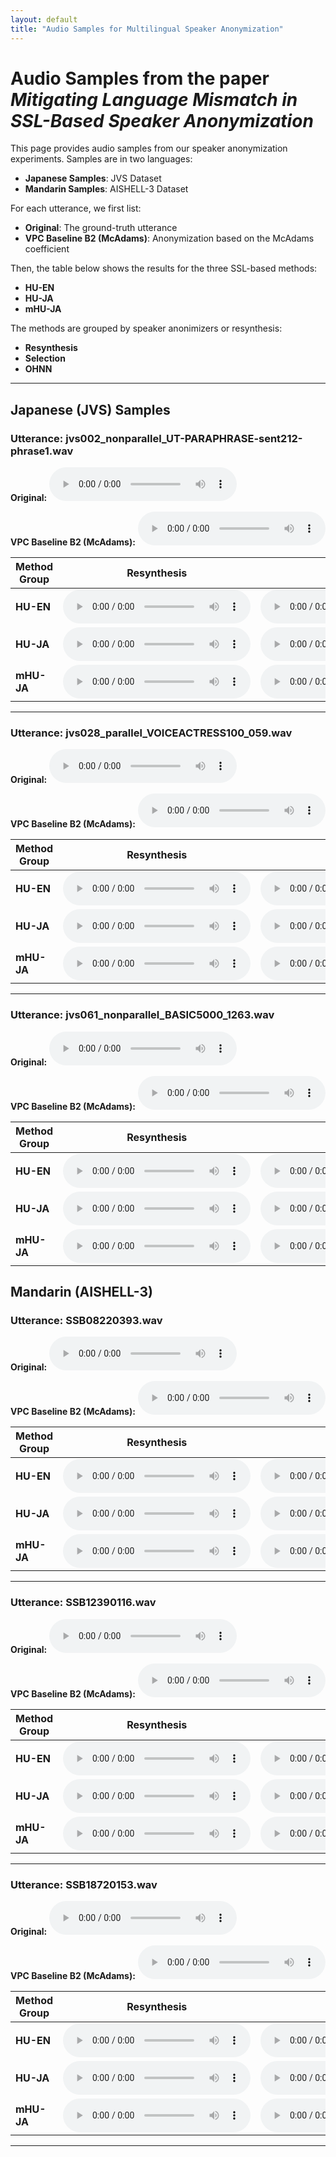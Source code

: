 ```yaml
---
layout: default
title: "Audio Samples for Multilingual Speaker Anonymization"
---
```


# Audio Samples from the paper _Mitigating Language Mismatch in SSL-Based Speaker Anonymization_

This page provides audio samples from our speaker anonymization experiments. Samples are in two languages:

- **Japanese Samples**: JVS Dataset
- **Mandarin Samples**: AISHELL-3 Dataset

For each utterance, we first list:
- **Original**: The ground-truth utterance
- **VPC Baseline B2 (McAdams)**: Anonymization based on the McAdams coefficient

Then, the table below shows the results for the three SSL-based methods:
- **HU-EN**
- **HU-JA**
- **mHU-JA**

The methods are grouped by speaker anonimizers or resynthesis:
- **Resynthesis**
- **Selection**
- **OHNN**

---

## Japanese (JVS) Samples

### Utterance: jvs002_nonparallel_UT-PARAPHRASE-sent212-phrase1.wav

**Original:**
<audio controls>
  <source src="ja/jvs_train/jvs002_nonparallel_UT-PARAPHRASE-sent212-phrase1.wav" type="audio/wav">
Your browser does not support the audio element.
</audio>

**VPC Baseline B2 (McAdams):**
<audio controls>
  <source src="ja/jvs_train_mcadams/jvs002_nonparallel_UT-PARAPHRASE-sent212-phrase1.wav" type="audio/wav">
Your browser does not support the audio element.
</audio>

| Method Group | Resynthesis | Selection | OHNN |
|--------------|-------------|-----------|------|
| **HU-EN**   | <audio controls><source src="ja/jvs_train_HU-EN-resynthesis/jvs002_nonparallel_UT-PARAPHRASE-sent212-phrase1.wav" type="audio/wav"></audio> | <audio controls><source src="ja/jvs_train_HU-EN-selection/jvs002_nonparallel_UT-PARAPHRASE-sent212-phrase1.wav" type="audio/wav"></audio> | <audio controls><source src="ja/jvs_train_HU-EN-ohnn/jvs002_nonparallel_UT-PARAPHRASE-sent212-phrase1.wav" type="audio/wav"></audio> |
| **HU-JA**   | <audio controls><source src="ja/jvs_train_HU-JA-resynthesis/jvs002_nonparallel_UT-PARAPHRASE-sent212-phrase1.wav" type="audio/wav"></audio> | <audio controls><source src="ja/jvs_train_HU-JA-selection/jvs002_nonparallel_UT-PARAPHRASE-sent212-phrase1.wav" type="audio/wav"></audio> | <audio controls><source src="ja/jvs_train_HU-JA-ohnn/jvs002_nonparallel_UT-PARAPHRASE-sent212-phrase1.wav" type="audio/wav"></audio> |
| **mHU-JA**  | <audio controls><source src="ja/jvs_train_MHU-JA-resynthesis/jvs002_nonparallel_UT-PARAPHRASE-sent212-phrase1.wav" type="audio/wav"></audio> | <audio controls><source src="ja/jvs_train_MHU-JA-selection/jvs002_nonparallel_UT-PARAPHRASE-sent212-phrase1.wav" type="audio/wav"></audio> | <audio controls><source src="ja/jvs_train_MHU-JA-ohnn/jvs002_nonparallel_UT-PARAPHRASE-sent212-phrase1.wav" type="audio/wav"></audio> |

---

### Utterance: jvs028_parallel_VOICEACTRESS100_059.wav

**Original:**
<audio controls>
  <source src="ja/jvs_train/jvs028_parallel_VOICEACTRESS100_059.wav" type="audio/wav">
Your browser does not support the audio element.
</audio>

**VPC Baseline B2 (McAdams):**
<audio controls>
  <source src="ja/jvs_train_mcadams/jvs028_parallel_VOICEACTRESS100_059.wav" type="audio/wav">
Your browser does not support the audio element.
</audio>

| Method Group | Resynthesis | Selection | OHNN |
|--------------|-------------|-----------|------|
| **HU-EN**   | <audio controls><source src="ja/jvs_train_HU-EN-resynthesis/jvs028_parallel_VOICEACTRESS100_059.wav" type="audio/wav"></audio> | <audio controls><source src="ja/jvs_train_HU-EN-selection/jvs028_parallel_VOICEACTRESS100_059.wav" type="audio/wav"></audio> | <audio controls><source src="ja/jvs_train_HU-EN-ohnn/jvs028_parallel_VOICEACTRESS100_059.wav" type="audio/wav"></audio> |
| **HU-JA**   | <audio controls><source src="ja/jvs_train_HU-JA-resynthesis/jvs028_parallel_VOICEACTRESS100_059.wav" type="audio/wav"></audio> | <audio controls><source src="ja/jvs_train_HU-JA-selection/jvs028_parallel_VOICEACTRESS100_059.wav" type="audio/wav"></audio> | <audio controls><source src="ja/jvs_train_HU-JA-ohnn/jvs028_parallel_VOICEACTRESS100_059.wav" type="audio/wav"></audio> |
| **mHU-JA**  | <audio controls><source src="ja/jvs_train_MHU-JA-resynthesis/jvs028_parallel_VOICEACTRESS100_059.wav" type="audio/wav"></audio> | <audio controls><source src="ja/jvs_train_MHU-JA-selection/jvs028_parallel_VOICEACTRESS100_059.wav" type="audio/wav"></audio> | <audio controls><source src="ja/jvs_train_MHU-JA-ohnn/jvs028_parallel_VOICEACTRESS100_059.wav" type="audio/wav"></audio> |

---

### Utterance: jvs061_nonparallel_BASIC5000_1263.wav

**Original:**
<audio controls>
  <source src="ja/jvs_train/jvs061_nonparallel_BASIC5000_1263.wav" type="audio/wav">
Your browser does not support the audio element.
</audio>

**VPC Baseline B2 (McAdams):**
<audio controls>
  <source src="ja/jvs_train_mcadams/jvs061_nonparallel_BASIC5000_1263.wav" type="audio/wav">
Your browser does not support the audio element.
</audio>

| Method Group | Resynthesis | Selection | OHNN |
|--------------|-------------|-----------|------|
| **HU-EN**   | <audio controls><source src="ja/jvs_train_HU-EN-resynthesis/jvs061_nonparallel_BASIC5000_1263.wav" type="audio/wav"></audio> | <audio controls><source src="ja/jvs_train_HU-EN-selection/jvs061_nonparallel_BASIC5000_1263.wav" type="audio/wav"></audio> | <audio controls><source src="ja/jvs_train_HU-EN-ohnn/jvs061_nonparallel_BASIC5000_1263.wav" type="audio/wav"></audio> |
| **HU-JA**   | <audio controls><source src="ja/jvs_train_HU-JA-resynthesis/jvs061_nonparallel_BASIC5000_1263.wav" type="audio/wav"></audio> | <audio controls><source src="ja/jvs_train_HU-JA-selection/jvs061_nonparallel_BASIC5000_1263.wav" type="audio/wav"></audio> | <audio controls><source src="ja/jvs_train_HU-JA-ohnn/jvs061_nonparallel_BASIC5000_1263.wav" type="audio/wav"></audio> |
| **mHU-JA**  | <audio controls><source src="ja/jvs_train_MHU-JA-resynthesis/jvs061_nonparallel_BASIC5000_1263.wav" type="audio/wav"></audio> | <audio controls><source src="ja/jvs_train_MHU-JA-selection/jvs061_nonparallel_BASIC5000_1263.wav" type="audio/wav"></audio> | <audio controls><source src="ja/jvs_train_MHU-JA-ohnn/jvs061_nonparallel_BASIC5000_1263.wav" type="audio/wav"></audio> |


## Mandarin (AISHELL-3) 

### Utterance: SSB08220393.wav

**Original:**
<audio controls>
  <source src="cn/aishell3_test_asr/SSB08220393.wav" type="audio/wav">
Your browser does not support the audio element.
</audio>

**VPC Baseline B2 (McAdams):**
<audio controls>
  <source src="cn/aishell3_test_asr_mcadams/SSB08220393.wav" type="audio/wav">
Your browser does not support the audio element.
</audio>

| Method Group | Resynthesis | Selection | OHNN |
|--------------|-------------|-----------|------|
| **HU-EN**   | <audio controls><source src="cn/aishell3_test_asr_HU-EN-resynthesis/SSB08220393.wav" type="audio/wav"></audio> | <audio controls><source src="cn/aishell3_test_asr_HU-EN-selection/SSB08220393.wav" type="audio/wav"></audio> | <audio controls><source src="cn/aishell3_test_asr_HU-EN-ohnn/SSB08220393.wav" type="audio/wav"></audio> |
| **HU-JA**   | <audio controls><source src="cn/aishell3_test_asr_HU-JA-resynthesis/SSB08220393.wav" type="audio/wav"></audio> | <audio controls><source src="cn/aishell3_test_asr_HU-JA-selection/SSB08220393.wav" type="audio/wav"></audio> | <audio controls><source src="cn/aishell3_test_asr_HU-JA-ohnn/SSB08220393.wav" type="audio/wav"></audio> |
| **mHU-JA**  | <audio controls><source src="cn/aishell3_test_asr_MHU-JA-resynthesis/SSB08220393.wav" type="audio/wav"></audio> | <audio controls><source src="cn/aishell3_test_asr_MHU-JA-selection/SSB08220393.wav" type="audio/wav"></audio> | <audio controls><source src="cn/aishell3_test_asr_MHU-JA-ohnn/SSB08220393.wav" type="audio/wav"></audio> |

---

### Utterance: SSB12390116.wav

**Original:**
<audio controls>
  <source src="cn/aishell3_test_asr/SSB12390116.wav" type="audio/wav">
Your browser does not support the audio element.
</audio>

**VPC Baseline B2 (McAdams):**
<audio controls>
  <source src="cn/aishell3_test_asr_mcadams/SSB12390116.wav" type="audio/wav">
Your browser does not support the audio element.
</audio>

| Method Group | Resynthesis | Selection | OHNN |
|--------------|-------------|-----------|------|
| **HU-EN**   | <audio controls><source src="cn/aishell3_test_asr_HU-EN-resynthesis/SSB12390116.wav" type="audio/wav"></audio> | <audio controls><source src="cn/aishell3_test_asr_HU-EN-selection/SSB12390116.wav" type="audio/wav"></audio> | <audio controls><source src="cn/aishell3_test_asr_HU-EN-ohnn/SSB12390116.wav" type="audio/wav"></audio> |
| **HU-JA**   | <audio controls><source src="cn/aishell3_test_asr_HU-JA-resynthesis/SSB12390116.wav" type="audio/wav"></audio> | <audio controls><source src="cn/aishell3_test_asr_HU-JA-selection/SSB12390116.wav" type="audio/wav"></audio> | <audio controls><source src="cn/aishell3_test_asr_HU-JA-ohnn/SSB12390116.wav" type="audio/wav"></audio> |
| **mHU-JA**  | <audio controls><source src="cn/aishell3_test_asr_MHU-JA-resynthesis/SSB12390116.wav" type="audio/wav"></audio> | <audio controls><source src="cn/aishell3_test_asr_MHU-JA-selection/SSB12390116.wav" type="audio/wav"></audio> | <audio controls><source src="cn/aishell3_test_asr_MHU-JA-ohnn/SSB12390116.wav" type="audio/wav"></audio> |

---

### Utterance: SSB18720153.wav

**Original:**
<audio controls>
  <source src="cn/aishell3_test_asr/SSB18720153.wav" type="audio/wav">
Your browser does not support the audio element.
</audio>

**VPC Baseline B2 (McAdams):**
<audio controls>
  <source src="cn/aishell3_test_asr_mcadams/SSB18720153.wav" type="audio/wav">
Your browser does not support the audio element.
</audio>

| Method Group | Resynthesis | Selection | OHNN |
|--------------|-------------|-----------|------|
| **HU-EN**   | <audio controls><source src="cn/aishell3_test_asr_HU-EN-resynthesis/SSB18720153.wav" type="audio/wav"></audio> | <audio controls><source src="cn/aishell3_test_asr_HU-EN-selection/SSB18720153.wav" type="audio/wav"></audio> | <audio controls><source src="cn/aishell3_test_asr_HU-EN-ohnn/SSB18720153.wav" type="audio/wav"></audio> |
| **HU-JA**   | <audio controls><source src="cn/aishell3_test_asr_HU-JA-resynthesis/SSB18720153.wav" type="audio/wav"></audio> | <audio controls><source src="cn/aishell3_test_asr_HU-JA-selection/SSB18720153.wav" type="audio/wav"></audio> | <audio controls><source src="cn/aishell3_test_asr_HU-JA-ohnn/SSB18720153.wav" type="audio/wav"></audio> |
| **mHU-JA**  | <audio controls><source src="cn/aishell3_test_asr_MHU-JA-resynthesis/SSB18720153.wav" type="audio/wav"></audio> | <audio controls><source src="cn/aishell3_test_asr_MHU-JA-selection/SSB18720153.wav" type="audio/wav"></audio> | <audio controls><source src="cn/aishell3_test_asr_MHU-JA-ohnn/SSB18720153.wav" type="audio/wav"></audio> |

---

